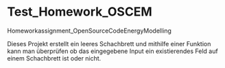 # Test_Homework_OSCEM
Homeworkassignment_OpenSourceCodeEnergyModelling

Dieses Projekt erstellt ein leeres Schachbrett und mithilfe einer Funktion kann man überprüfen ob das eingegebene Input ein existierendes Feld auf einem Schachbrett ist oder nicht.
